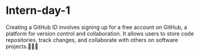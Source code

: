 # Intern-day-1
Creating a GitHub ID involves signing up for a free account on GitHub, a platform for version control and collaboration. It allows users to store code repositories, track changes, and collaborate with others on software projects.💼👩‍💻
